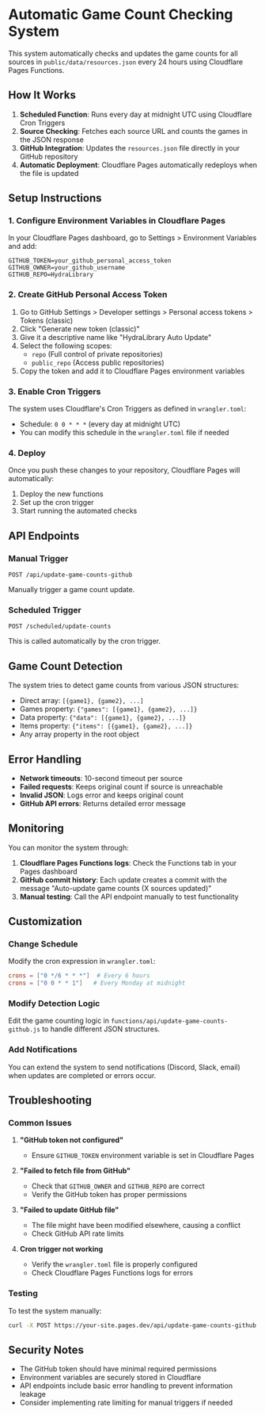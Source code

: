 # Automatic Game Count Checking System

This system automatically checks and updates the game counts for all sources in `public/data/resources.json` every 24 hours using Cloudflare Pages Functions.

## How It Works

1. **Scheduled Function**: Runs every day at midnight UTC using Cloudflare Cron Triggers
2. **Source Checking**: Fetches each source URL and counts the games in the JSON response
3. **GitHub Integration**: Updates the `resources.json` file directly in your GitHub repository
4. **Automatic Deployment**: Cloudflare Pages automatically redeploys when the file is updated

## Setup Instructions

### 1. Configure Environment Variables in Cloudflare Pages

In your Cloudflare Pages dashboard, go to Settings > Environment Variables and add:

```
GITHUB_TOKEN=your_github_personal_access_token
GITHUB_OWNER=your_github_username
GITHUB_REPO=HydraLibrary
```

### 2. Create GitHub Personal Access Token

1. Go to GitHub Settings > Developer settings > Personal access tokens > Tokens (classic)
2. Click "Generate new token (classic)"
3. Give it a descriptive name like "HydraLibrary Auto Update"
4. Select the following scopes:
   - `repo` (Full control of private repositories)
   - `public_repo` (Access public repositories)
5. Copy the token and add it to Cloudflare Pages environment variables

### 3. Enable Cron Triggers

The system uses Cloudflare's Cron Triggers as defined in `wrangler.toml`:
- Schedule: `0 0 * * *` (every day at midnight UTC)
- You can modify this schedule in the `wrangler.toml` file if needed

### 4. Deploy

Once you push these changes to your repository, Cloudflare Pages will automatically:
1. Deploy the new functions
2. Set up the cron trigger
3. Start running the automated checks

## API Endpoints

### Manual Trigger
```
POST /api/update-game-counts-github
```
Manually trigger a game count update.

### Scheduled Trigger
```
POST /scheduled/update-counts
```
This is called automatically by the cron trigger.

## Game Count Detection

The system tries to detect game counts from various JSON structures:
- Direct array: `[{game1}, {game2}, ...]`
- Games property: `{"games": [{game1}, {game2}, ...]}`
- Data property: `{"data": [{game1}, {game2}, ...]}`
- Items property: `{"items": [{game1}, {game2}, ...]}`
- Any array property in the root object

## Error Handling

- **Network timeouts**: 10-second timeout per source
- **Failed requests**: Keeps original count if source is unreachable
- **Invalid JSON**: Logs error and keeps original count
- **GitHub API errors**: Returns detailed error message

## Monitoring

You can monitor the system through:
1. **Cloudflare Pages Functions logs**: Check the Functions tab in your Pages dashboard
2. **GitHub commit history**: Each update creates a commit with the message "Auto-update game counts (X sources updated)"
3. **Manual testing**: Call the API endpoint manually to test functionality

## Customization

### Change Schedule
Modify the cron expression in `wrangler.toml`:
```toml
crons = ["0 */6 * * *"]  # Every 6 hours
crons = ["0 0 * * 1"]   # Every Monday at midnight
```

### Modify Detection Logic
Edit the game counting logic in `functions/api/update-game-counts-github.js` to handle different JSON structures.

### Add Notifications
You can extend the system to send notifications (Discord, Slack, email) when updates are completed or errors occur.

## Troubleshooting

### Common Issues

1. **"GitHub token not configured"**
   - Ensure `GITHUB_TOKEN` environment variable is set in Cloudflare Pages

2. **"Failed to fetch file from GitHub"**
   - Check that `GITHUB_OWNER` and `GITHUB_REPO` are correct
   - Verify the GitHub token has proper permissions

3. **"Failed to update GitHub file"**
   - The file might have been modified elsewhere, causing a conflict
   - Check GitHub API rate limits

4. **Cron trigger not working**
   - Verify the `wrangler.toml` file is properly configured
   - Check Cloudflare Pages Functions logs for errors

### Testing

To test the system manually:
```bash
curl -X POST https://your-site.pages.dev/api/update-game-counts-github
```

## Security Notes

- The GitHub token should have minimal required permissions
- Environment variables are securely stored in Cloudflare
- API endpoints include basic error handling to prevent information leakage
- Consider implementing rate limiting for manual triggers if needed